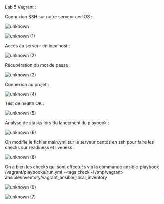 Lab 5 Vagrant :

Connexion SSH sur notre serveur centOS :

![unknown](https://user-images.githubusercontent.com/93076379/206893010-39eca991-43c5-472b-ba4b-f2236b62b12d.png)

![unknown (1)](https://user-images.githubusercontent.com/93076379/206892996-eff3d759-d83d-4595-9c23-eac8c0e8c345.png)

Accès au serveur en localhost :

![unknown (2)](https://user-images.githubusercontent.com/93076379/206892999-580d251e-de05-434a-b412-8a820ab21c6c.png)

Récupération du mot de passe :

![unknown (3)](https://user-images.githubusercontent.com/93076379/206893001-1442074e-16bc-49d6-b46e-febb77d177bf.png)

Connexion au projet :

![unknown (4)](https://user-images.githubusercontent.com/93076379/206893004-d6dd189f-014c-4f54-8378-baba9df1a6e4.png)

Test de health OK :

![unknown (5)](https://user-images.githubusercontent.com/93076379/206893101-afc0d03c-e336-4654-9ddb-f998d1a7c8d5.png)

Analyse de stasks lors du lancement du playbook :

![unknown (6)](https://user-images.githubusercontent.com/93076379/206893111-468024ea-d9a6-4823-bc94-cfe2e0d086f2.png)

On modifie le fichier main.yml sur le serveur centos en ssh pour faire les checks sur readiness et liveness :

![unknown (8)](https://user-images.githubusercontent.com/93076379/206893146-357321c3-3d20-4e49-bdbc-7b21409fe10e.png)

On a bien les checks qui sont effectués via la commande ansible-playbook /vagrant/playbooks/run.yml --tags check -i /tmp/vagrant-ansible/inventory/vagrant_ansible_local_inventory

![unknown (9)](https://user-images.githubusercontent.com/93076379/206893177-343c8be2-c47c-44d3-8086-4d87b55bd7e8.png)

![unknown (7)](https://user-images.githubusercontent.com/93076379/206893122-99f33379-d695-48aa-9f17-1fd3b7736902.png)
